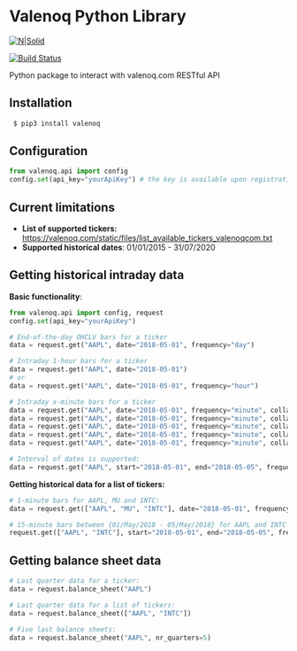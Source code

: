 # Valenoq Python Library

[![N|Solid](https://valenoq.com/static/modules/black-dashboard/img/apple-icon.png)](https://valenoq.com)

[![Build Status](https://travis-ci.org/samarkanov/valenoq.svg?branch=master)](https://travis-ci.org/samarkanov/valenoq)

Python package to interact with valenoq.com RESTful API

## Installation
```sh
 $ pip3 install valenoq
```

## Configuration
```python
from valenoq.api import config
config.set(api_key="yourApiKey") # the key is available upon registration at https://valenoq.com
```

## Current limitations
* **List of supported tickers:** https://valenoq.com/static/files/list_available_tickers_valenoqcom.txt
* **Supported historical dates**: 01/01/2015 - 31/07/2020

## Getting historical intraday data
**Basic functionality**:
```python
from valenoq.api import config, request
config.set(api_key="yourApiKey")

# End-of-the-day OHCLV bars for a ticker
data = request.get("AAPL", date="2018-05-01", frequency="day")

# Intraday 1-hour bars for a ticker
data = request.get("AAPL", date="2018-05-01")
# or
data = request.get("AAPL", date="2018-05-01", frequency="hour")

# Intraday x-minute bars for a ticker
data = request.get("AAPL", date="2018-05-01", frequency="minute", collapse=1)  # 1-minute bars
data = request.get("AAPL", date="2018-05-01", frequency="minute", collapse=5)  # 5-minutes bars
data = request.get("AAPL", date="2018-05-01", frequency="minute", collapse=10) # 10-minute bars
data = request.get("AAPL", date="2018-05-01", frequency="minute", collapse=15) # 15-minute bars
data = request.get("AAPL", date="2018-05-01", frequency="minute", collapse=5)  # 30-minute bars

# Interval of dates is supported:
data = request.get("AAPL", start="2018-05-01", end="2018-05-05", frequency="minute", collapse=15)
```

**Getting historical data for a list of tickers:**
```python
# 1-minute bars for AAPL, MU and INTC:
data = request.get(["AAPL", "MU", "INTC"], date="2018-05-01", frequency="minute", collapse=1) 

# 15-minute bars between {01/May/2018 - 05/May/2018} for AAPL and INTC
request.get(["AAPL", "INTC"], start="2018-05-01", end="2018-05-05", frequency="minute", collapse=15) 
```

## Getting balance sheet data
```python
# Last quarter data for a ticker:
data = request.balance_sheet("AAPL")

# Last quarter data for a list of tickers:
data = request.balance_sheet(["AAPL", "INTC"])

# Five last balance sheets:
data = request.balance_sheet("AAPL", nr_quarters=5)
```
